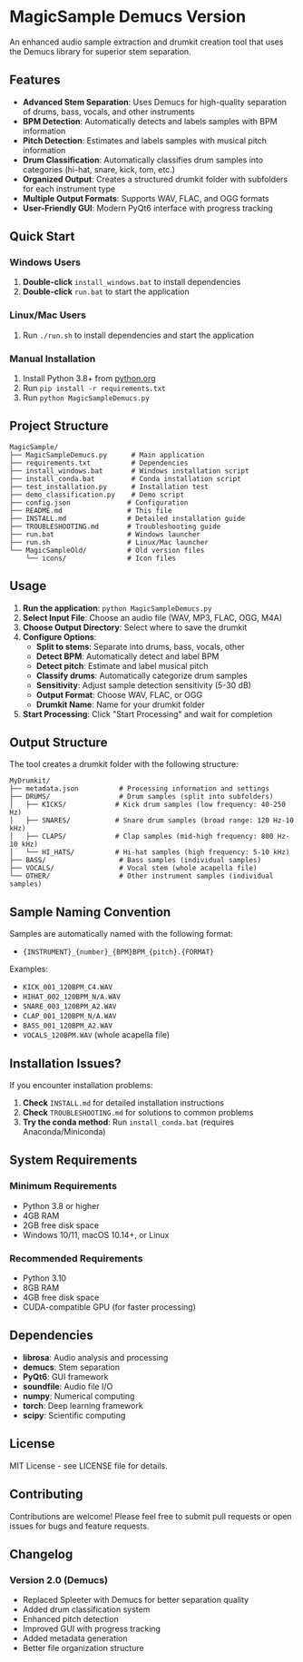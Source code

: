 # MagicSample Demucs Version

An enhanced audio sample extraction and drumkit creation tool that uses the Demucs library for superior stem separation.

## Features

- **Advanced Stem Separation**: Uses Demucs for high-quality separation of drums, bass, vocals, and other instruments
- **BPM Detection**: Automatically detects and labels samples with BPM information
- **Pitch Detection**: Estimates and labels samples with musical pitch information
- **Drum Classification**: Automatically classifies drum samples into categories (hi-hat, snare, kick, tom, etc.)
- **Organized Output**: Creates a structured drumkit folder with subfolders for each instrument type
- **Multiple Output Formats**: Supports WAV, FLAC, and OGG formats
- **User-Friendly GUI**: Modern PyQt6 interface with progress tracking

## Quick Start

### Windows Users
1. **Double-click** `install_windows.bat` to install dependencies
2. **Double-click** `run.bat` to start the application

### Linux/Mac Users
1. Run `./run.sh` to install dependencies and start the application

### Manual Installation
1. Install Python 3.8+ from [python.org](https://python.org)
2. Run `pip install -r requirements.txt`
3. Run `python MagicSampleDemucs.py`

## Project Structure

```
MagicSample/
├── MagicSampleDemucs.py      # Main application
├── requirements.txt          # Dependencies
├── install_windows.bat       # Windows installation script
├── install_conda.bat         # Conda installation script
├── test_installation.py      # Installation test
├── demo_classification.py    # Demo script
├── config.json              # Configuration
├── README.md                # This file
├── INSTALL.md               # Detailed installation guide
├── TROUBLESHOOTING.md       # Troubleshooting guide
├── run.bat                  # Windows launcher
├── run.sh                   # Linux/Mac launcher
└── MagicSampleOld/          # Old version files
    └── icons/               # Icon files
```

## Usage

1. **Run the application**: `python MagicSampleDemucs.py`
2. **Select Input File**: Choose an audio file (WAV, MP3, FLAC, OGG, M4A)
3. **Choose Output Directory**: Select where to save the drumkit
4. **Configure Options**:
   - **Split to stems**: Separate into drums, bass, vocals, other
   - **Detect BPM**: Automatically detect and label BPM
   - **Detect pitch**: Estimate and label musical pitch
   - **Classify drums**: Automatically categorize drum samples
   - **Sensitivity**: Adjust sample detection sensitivity (5-30 dB)
   - **Output Format**: Choose WAV, FLAC, or OGG
   - **Drumkit Name**: Name for your drumkit folder
5. **Start Processing**: Click "Start Processing" and wait for completion

## Output Structure

The tool creates a drumkit folder with the following structure:

```
MyDrumkit/
├── metadata.json          # Processing information and settings
├── DRUMS/                 # Drum samples (split into subfolders)
│   ├── KICKS/            # Kick drum samples (low frequency: 40-250 Hz)
│   ├── SNARES/           # Snare drum samples (broad range: 120 Hz-10 kHz)
│   ├── CLAPS/            # Clap samples (mid-high frequency: 800 Hz-10 kHz)
│   └── HI_HATS/          # Hi-hat samples (high frequency: 5-10 kHz)
├── BASS/                  # Bass samples (individual samples)
├── VOCALS/                # Vocal stem (whole acapella file)
└── OTHER/                 # Other instrument samples (individual samples)
```

## Sample Naming Convention

Samples are automatically named with the following format:
- `{INSTRUMENT}_{number}_{BPM}BPM_{pitch}.{FORMAT}`

Examples:
- `KICK_001_120BPM_C4.WAV`
- `HIHAT_002_120BPM_N/A.WAV`
- `SNARE_003_120BPM_A2.WAV`
- `CLAP_001_120BPM_N/A.WAV`
- `BASS_001_120BPM_A2.WAV`
- `VOCALS_120BPM.WAV` (whole acapella file)

## Installation Issues?

If you encounter installation problems:

1. **Check** `INSTALL.md` for detailed installation instructions
2. **Check** `TROUBLESHOOTING.md` for solutions to common problems
3. **Try the conda method**: Run `install_conda.bat` (requires Anaconda/Miniconda)

## System Requirements

### Minimum Requirements
- Python 3.8 or higher
- 4GB RAM
- 2GB free disk space
- Windows 10/11, macOS 10.14+, or Linux

### Recommended Requirements
- Python 3.10
- 8GB RAM
- 4GB free disk space
- CUDA-compatible GPU (for faster processing)

## Dependencies

- **librosa**: Audio analysis and processing
- **demucs**: Stem separation
- **PyQt6**: GUI framework
- **soundfile**: Audio file I/O
- **numpy**: Numerical computing
- **torch**: Deep learning framework
- **scipy**: Scientific computing

## License

MIT License - see LICENSE file for details.

## Contributing

Contributions are welcome! Please feel free to submit pull requests or open issues for bugs and feature requests.

## Changelog

### Version 2.0 (Demucs)
- Replaced Spleeter with Demucs for better separation quality
- Added drum classification system
- Enhanced pitch detection
- Improved GUI with progress tracking
- Added metadata generation
- Better file organization structure 